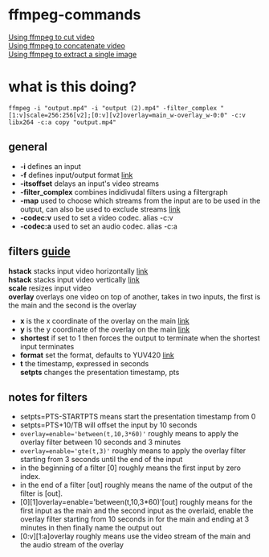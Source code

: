 # ffmpeg-commands

[Using ffmpeg to cut video](https://superuser.com/questions/138331/using-ffmpeg-to-cut-up-video)  
[Using ffmpeg to concatenate video](https://trac.ffmpeg.org/wiki/Concatenate)  
[Using ffmpeg to extract a single image](https://stackoverflow.com/questions/27568254/how-to-extract-1-screenshot-for-a-video-with-ffmpeg-at-a-given-time)



# what is this doing?
```
ffmpeg -i "output.mp4" -i "output (2).mp4" -filter_complex "[1:v]scale=256:256[v2];[0:v][v2]overlay=main_w-overlay_w-0:0" -c:v libx264 -c:a copy "output.mp4"
```
## general
- **-i** defines an input
- **-f** defines input/output format [link](https://ffmpeg.org/ffmpeg-all.html#toc-Main-options)
- **-itsoffset** delays an input's video streams
- **-filter_complex** combines indidivudal filters using a filtergraph
- **-map** used to choose which streams from the input are to be used in the output, can also be used to exclude streams [link](https://trac.ffmpeg.org/wiki/Map)
- **-codec:v** used to set a video codec. alias -c:v
- **-codec:a** used to set an audio codec. alias -c:a

## filters [guide](https://trac.ffmpeg.org/wiki/FilteringGuide)  
**hstack** stacks input video horizontally [link](https://ffmpeg.org/ffmpeg-filters.html#hstack)  
**hstack** stacks input video vertically [link](https://ffmpeg.org/ffmpeg-filters.html#vstack)  
**scale** resizes input video   
**overlay** overlays one video on top of another, takes in two inputs, the first is the main and the second is the overlay   
- **x** is the x coordinate of the overlay on the main [link](https://ffmpeg.org/ffmpeg-filters.html#overlay-1)  
- **y** is the y coordinate of the overlay on the main [link](https://ffmpeg.org/ffmpeg-filters.html#overlay-1)  
- **shortest** if set to 1 then forces the output to terminate when the shortest input terminates  
- **format** set the format, defaults to YUV420 [link](https://ffmpeg.org/ffmpeg-filters.html#overlay-1)  
- **t** the timestamp, expressed in seconds  
**setpts** changes the presentation timestamp, pts  


## notes for filters
- setpts=PTS-STARTPTS means start the presentation timestamp from 0  
- setpts=PTS+10/TB will offset the input by 10 seconds  
- `overlay=enable='between(t,10,3*60)'` roughly means to apply the overlay filter between 10 seconds and 3 minutes  
- `overlay=enable='gte(t,3)'` roughly means to apply the overlay filter starting from 3 seconds until the end of the input  
- in the beginning of a filter [0] roughly means the first input by zero index.  
- in the end of a filter [out] roughly means the name of the output of the filter is [out].  
- [0][1]overlay=enable='between(t,10,3*60)'[out] roughly means for the first input as the main and the second input as the overlaid, enable the overlay filter starting from 10 seconds in for the main and ending at 3 minutes in then finally name the output out  
- [0:v][1:a]overlay roughly means use the video stream of the main and the audio stream of the overlay  
